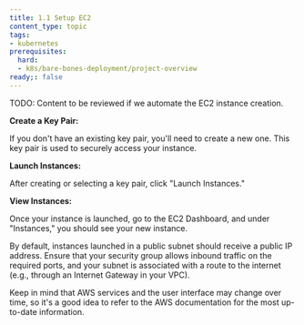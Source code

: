 ```yaml
---
title: 1.1 Setup EC2
content_type: topic
tags: 
- kubernetes
prerequisites:
  hard:
  - k8s/bare-bones-deployment/project-overview
ready;: false
---
```


TODO: Content to be reviewed if we automate the EC2 instance creation.

**Create a Key Pair:**

If you don't have an existing key pair, you'll need to create a new one. This key pair is used to securely access your instance.

**Launch Instances:**

After creating or selecting a key pair, click "Launch Instances."

**View Instances:**

Once your instance is launched, go to the EC2 Dashboard, and under "Instances," you should see your new instance.

By default, instances launched in a public subnet should receive a public IP address. Ensure that your security group allows inbound traffic on the required ports, and your subnet is associated with a route to the internet (e.g., through an Internet Gateway in your VPC).

Keep in mind that AWS services and the user interface may change over time, so it's a good idea to refer to the AWS documentation for the most up-to-date information.
